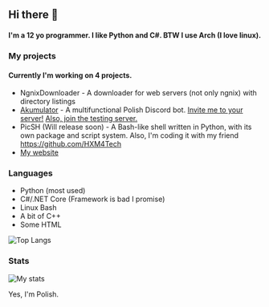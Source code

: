 ## Hi there 👋
#### I'm a 12 yo programmer. I like Python and C#. BTW I use Arch (I love linux). 

### My projects
#### Currently I'm working on 4 projects.
* NgnixDownloader - A downloader for web servers (not only ngnix) with directory listings
* [Akumulator](https://ggorg.tk/dc) - A multifunctional Polish Discord bot. [Invite me to your server!](https://ggorg.tk/bot) [Also, join the testing server.](https://ggorg.tk/dc)
* PicSH (Will release soon) - A Bash-like shell written in Python, with its own package and script system. Also, I'm coding it with my friend https://github.com/HXM4Tech
* [My website](https://ggorg.tk)

### Languages

* Python (most used)
* C#/.NET Core (Framework is bad I promise)
* Linux Bash
* A bit of C++
* Some HTML

![Top Langs](https://github-readme-stats.vercel.app/api/top-langs/?username=GGORG0&count_private=true&theme=dark&show_icons=true&hide_langs_below=1")

### Stats
![My stats](https://github-readme-stats.vercel.app/api?username=GGORG0&count_private=true&theme=dark&show_icons=true)


Yes, I'm Polish.
